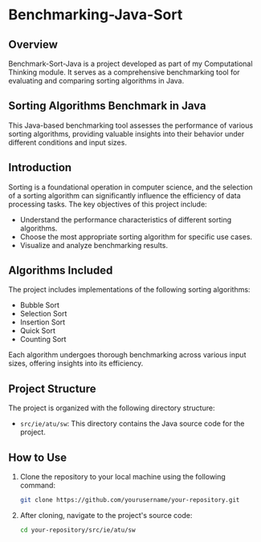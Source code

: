 # Benchmarking-Java-Sort

## Overview
Benchmark-Sort-Java is a project developed as part of my Computational Thinking module. It serves as a comprehensive benchmarking tool for evaluating and comparing sorting algorithms in Java.

## Sorting Algorithms Benchmark in Java
This Java-based benchmarking tool assesses the performance of various sorting algorithms, providing valuable insights into their behavior under different conditions and input sizes.

## Introduction
Sorting is a foundational operation in computer science, and the selection of a sorting algorithm can significantly influence the efficiency of data processing tasks. The key objectives of this project include:

- Understand the performance characteristics of different sorting algorithms.
- Choose the most appropriate sorting algorithm for specific use cases.
- Visualize and analyze benchmarking results.

## Algorithms Included
The project includes implementations of the following sorting algorithms:

- Bubble Sort
- Selection Sort
- Insertion Sort
- Quick Sort
- Counting Sort

Each algorithm undergoes thorough benchmarking across various input sizes, offering insights into its efficiency.

## Project Structure
The project is organized with the following directory structure:

- `src/ie/atu/sw`: This directory contains the Java source code for the project.

## How to Use
1. Clone the repository to your local machine using the following command:

   ```bash
   git clone https://github.com/yourusername/your-repository.git
   ```

2. After cloning, navigate to the project's source code:

   ```bash
   cd your-repository/src/ie/atu/sw
   ```
